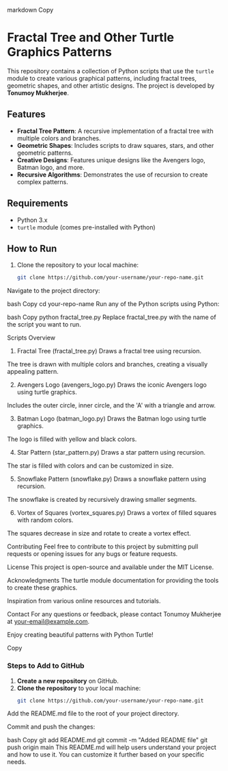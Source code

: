 
markdown
Copy
# Fractal Tree and Other Turtle Graphics Patterns

This repository contains a collection of Python scripts that use the `turtle` module to create various graphical patterns, including fractal trees, geometric shapes, and other artistic designs. The project is developed by **Tonumoy Mukherjee**.

## Features

- **Fractal Tree Pattern**: A recursive implementation of a fractal tree with multiple colors and branches.
- **Geometric Shapes**: Includes scripts to draw squares, stars, and other geometric patterns.
- **Creative Designs**: Features unique designs like the Avengers logo, Batman logo, and more.
- **Recursive Algorithms**: Demonstrates the use of recursion to create complex patterns.

## Requirements

- Python 3.x
- `turtle` module (comes pre-installed with Python)

## How to Run

1. Clone the repository to your local machine:
   ```bash
   git clone https://github.com/your-username/your-repo-name.git
Navigate to the project directory:

bash
Copy
cd your-repo-name
Run any of the Python scripts using Python:

bash
Copy
python fractal_tree.py
Replace fractal_tree.py with the name of the script you want to run.

Scripts Overview
1. Fractal Tree (fractal_tree.py)
Draws a fractal tree using recursion.

The tree is drawn with multiple colors and branches, creating a visually appealing pattern.

2. Avengers Logo (avengers_logo.py)
Draws the iconic Avengers logo using turtle graphics.

Includes the outer circle, inner circle, and the 'A' with a triangle and arrow.

3. Batman Logo (batman_logo.py)
Draws the Batman logo using turtle graphics.

The logo is filled with yellow and black colors.

4. Star Pattern (star_pattern.py)
Draws a star pattern using recursion.

The star is filled with colors and can be customized in size.

5. Snowflake Pattern (snowflake.py)
Draws a snowflake pattern using recursion.

The snowflake is created by recursively drawing smaller segments.

6. Vortex of Squares (vortex_squares.py)
Draws a vortex of filled squares with random colors.

The squares decrease in size and rotate to create a vortex effect.

Contributing
Feel free to contribute to this project by submitting pull requests or opening issues for any bugs or feature requests.

License
This project is open-source and available under the MIT License.

Acknowledgments
The turtle module documentation for providing the tools to create these graphics.

Inspiration from various online resources and tutorials.

Contact
For any questions or feedback, please contact Tonumoy Mukherjee at your-email@example.com.

Enjoy creating beautiful patterns with Python Turtle!

Copy

### Steps to Add to GitHub

1. **Create a new repository** on GitHub.
2. **Clone the repository** to your local machine:
   ```bash
   git clone https://github.com/your-username/your-repo-name.git
Add the README.md file to the root of your project directory.

Commit and push the changes:

bash
Copy
git add README.md
git commit -m "Added README file"
git push origin main
This README.md will help users understand your project and how to use it. You can customize it further based on your specific needs.
